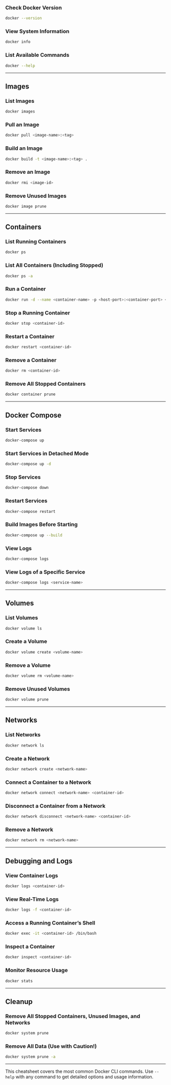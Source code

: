 

### Check Docker Version
```bash
docker --version
```

### View System Information
```bash
docker info
```

### List Available Commands
```bash
docker --help
```

---

## Images

### List Images
```bash
docker images
```

### Pull an Image
```bash
docker pull <image-name>:<tag>
```

### Build an Image
```bash
docker build -t <image-name>:<tag> .
```

### Remove an Image
```bash
docker rmi <image-id>
```

### Remove Unused Images
```bash
docker image prune
```

---

## Containers

### List Running Containers
```bash
docker ps
```

### List All Containers (Including Stopped)
```bash
docker ps -a
```

### Run a Container
```bash
docker run -d --name <container-name> -p <host-port>:<container-port> <image-name>:<tag>
```

### Stop a Running Container
```bash
docker stop <container-id>
```

### Restart a Container
```bash
docker restart <container-id>
```

### Remove a Container
```bash
docker rm <container-id>
```

### Remove All Stopped Containers
```bash
docker container prune
```

---

## Docker Compose

### Start Services
```bash
docker-compose up
```

### Start Services in Detached Mode
```bash
docker-compose up -d
```

### Stop Services
```bash
docker-compose down
```

### Restart Services
```bash
docker-compose restart
```

### Build Images Before Starting
```bash
docker-compose up --build
```

### View Logs
```bash
docker-compose logs
```

### View Logs of a Specific Service
```bash
docker-compose logs <service-name>
```

---

## Volumes

### List Volumes
```bash
docker volume ls
```

### Create a Volume
```bash
docker volume create <volume-name>
```

### Remove a Volume
```bash
docker volume rm <volume-name>
```

### Remove Unused Volumes
```bash
docker volume prune
```

---

## Networks

### List Networks
```bash
docker network ls
```

### Create a Network
```bash
docker network create <network-name>
```

### Connect a Container to a Network
```bash
docker network connect <network-name> <container-id>
```

### Disconnect a Container from a Network
```bash
docker network disconnect <network-name> <container-id>
```

### Remove a Network
```bash
docker network rm <network-name>
```

---

## Debugging and Logs

### View Container Logs
```bash
docker logs <container-id>
```

### View Real-Time Logs
```bash
docker logs -f <container-id>
```

### Access a Running Container’s Shell
```bash
docker exec -it <container-id> /bin/bash
```

### Inspect a Container
```bash
docker inspect <container-id>
```

### Monitor Resource Usage
```bash
docker stats
```

---

## Cleanup

### Remove All Stopped Containers, Unused Images, and Networks
```bash
docker system prune
```

### Remove All Data (Use with Caution!)
```bash
docker system prune -a
```

---

This cheatsheet covers the most common Docker CLI commands. Use `--help` with any command to get detailed options and usage information.
